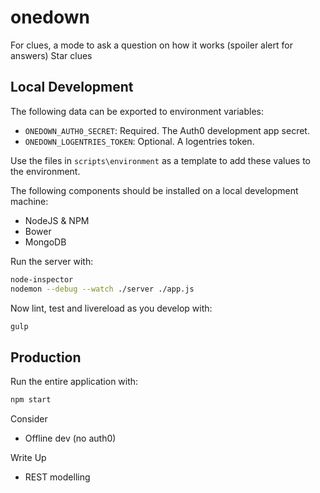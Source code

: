 # onedown

For clues, a mode to ask a question on how it works (spoiler alert for answers)
Star clues

## Local Development

The following data can be exported to environment variables:

* `ONEDOWN_AUTH0_SECRET`: Required. The Auth0 development app secret.
* `ONEDOWN_LOGENTRIES_TOKEN`: Optional. A logentries token.

Use the files in `scripts\environment` as a template to add these values to the environment.

The following components should be installed on a local development machine:

 * NodeJS & NPM
 * Bower
 * MongoDB

Run the server with:

```bash
node-inspector
nodemon --debug --watch ./server ./app.js
```

Now lint, test and livereload as you develop with:

```bash
gulp
```

## Production

Run the entire application with:

```bash
npm start
```

Consider

 * Offline dev (no auth0)

Write Up

 * REST modelling